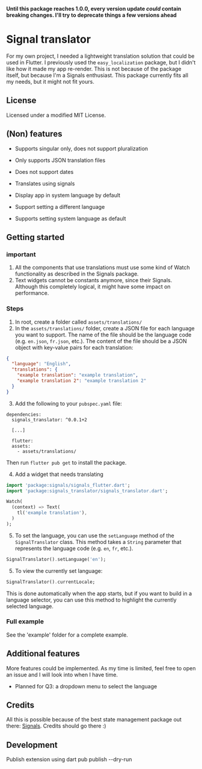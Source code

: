**Until this package reaches 1.0.0, every version update *could* contain breaking changes. I'll try to deprecate things a few versions ahead**

# Signal translator
For my own project, I needed a lightweight translation solution that could be used in Flutter.
I previously used the `easy_localization` package, but I didn't like how it made my app re-render.
This is not because of the package itself, but because I'm a Signals enthusiast.
This package currently fits all my needs, but it might not fit yours.

## License
Licensed under a modified MIT License. 

## (Non) features
* Supports singular only, does not support pluralization
* Only supports JSON translation files
* Does not support dates

* Translates using signals
* Display app in system language by default
* Support setting a different language
* Supports setting system language as default

## Getting started
### important
1. All the components that use translations must use some kind of Watch functionality as described in the Signals package.
1. Text widgets cannot be constants anymore, since their Signals. Although this completely logical, it might have some impact on performance.

### Steps
1. In root, create a folder called `assets/translations/`
2. In the `assets/translations/` folder, create a JSON file for each language you want to support. The name of the file should be the language code (e.g. `en.json`, `fr.json`, etc.). The content of the file should be a JSON object with key-value pairs for each translation:
```json
{
  "language": "English",
  "translations": {
    "example translation": "example translation",
    "example translation 2": "example translation 2"
  }
}
```

3. Add the following to your `pubspec.yaml` file:
```yamld
dependencies:
  signals_translator: ^0.0.1+2
  
  [...]
  
  flutter:
  assets:
    - assets/translations/
```
Then run `flutter pub get` to install the package.

4. Add a widget that needs translating
```dart
import 'package:signals/signals_flutter.dart';
import 'package:signals_translator/signals_translator.dart';

Watch(
  (context) => Text(
    tl('example translation'), 
  )
);

```

5. To set the language, you can use the `setLanguage` method of the `SignalTranslator` class. This method takes a `String` parameter that represents the language code (e.g. `en`, `fr`, etc.).
```dart
SignalTranslator().setLanguage('en');
```

5. To view the currently set language:
```dart
SignalTranslator().currentLocale;
```
This is done automatically when the app starts, but if you want to build in a language selector, you can use this method to highlight the currently selected language.

### Full example
See the 'example' folder for a complete example.


## Additional features
More features could be implemented. As my time is limited, feel free to open an issue and I will look into when I have time.
- Planned for Q3: a dropdown menu to select the language

## Credits
All this is possible because of the best state management package out there: [Signals](https://pub.dev/packages/signals). Credits should go there :)

## Development
Publish extension using dart pub publish --dry-run
